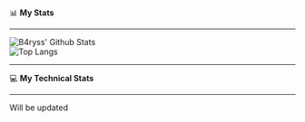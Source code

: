 📊 **My Stats**

-------


 ![B4ryss' Github Stats](https://github-readme-stats.vercel.app/api?username=b4ryss&theme=dark&show_icons=true)  <br>
 ![Top Langs](https://github-readme-stats.vercel.app/api/top-langs/?username=b4ryss&theme=dark&layout=compact)


------ 

💻 **My Technical Stats**

------

Will be updated
